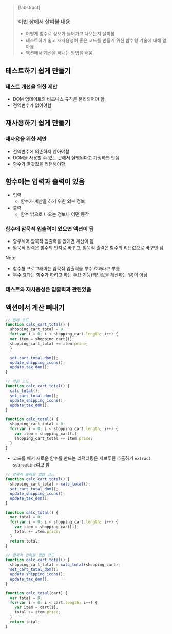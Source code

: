 >[!abstract]
>### 이번 장에서 살펴볼 내용
>- 어떻게 함수로 정보가 들어가고 나오는지 살펴봄
>- 테스트하기 쉽고 재사용성이 좋은 코드를 만들기 위한 함수형 기술에 대해 알아봄
>- 액션에서 계산을 빼내는 방법을 배움

## 테스트하기 쉽게 만들기
### 테스트 개선을 위한 제안
- DOM 업데이트와 비즈니스 규칙은 분리되어야 함
- 전역변수가 없어야함

## 재사용하기 쉽게 만들기
### 재사용을 위한 제안
- 전역변수에 의존하지 않아야함
- DOM을 사용할 수 있는 곳에서 실행된다고 가정하면 안됨
- 함수가 결괏값을 리턴해야함

## 함수에는 입력과 출력이 있음
- 입력
	- 함수가 계산을 하기 위한 외부 정보
- 출력
	- 함수 밖으로 나오는 정보나 어떤 동작

### 함수에 암묵적 입출력이 있으면 액션이 됨
- 함우세어 암묵적 입출력을 없애면 계산이 됨
- 암묵적 입력은 함수의 인자로 바꾸고, 암묵적 출력은 함수의 리턴값으로 바꾸면 됨

>[!note]
>- 함수형 프로그래머는 암묵적 입출력을 부수 효과라고 부름
>- 부수 효과는 함수가 하려고 하는 주요 기능(리턴값을 계산하는 일)이 아님

### 테스트와 재사용성은 입출력과 관련있음
## 액션에서 계산 빼내기

```js
// 원래 코드
function calc_cart_total() {
  shopping_cart_total = 0;
  for(var i = 0; i < shopping_cart.length; i++) {
  var item = shopping_cart[i];
  shopping_cart_total += item.price;
  }

  set_cart_total_dom();
  update_shipping_icons();
  update_tax_dom();
}
```

```js
// 바꾼 코드
function calc_cart_total() {
  calc_total();
  set_cart_total_dom();
  update_shipping_icons();
  update_tax_dom();
}

function calc_total() {
  shopping_cart_total = 0;
  for(var i = 0; i < shopping_cart.length; i++) {
    var item = shopping_cart[i];
    shopping_cart_total += item.price;
  }
}
```

- 코드를 빼서 새로운 함수를 만드는 리팩터링은 서브루틴 추출하기 `extract subroutine`라고 함

```js
// 암묵적 출력을 없앤 코드
function calc_cart_total() {
  shopping_cart_total = calc_total();
  set_cart_total_dom();
  update_shipping_icons();
  update_tax_dom();
}

function calc_total() {
  var total = 0;
  for(var i = 0; i < shopping_cart.length; i++) {
    var item = shopping_cart[i];
    total += item.price;
  }
  return total;
}
```

```js
// 암묵적 입력을 없앤 코드
function calc_cart_total() {
  shopping_cart_total = calc_total(shopping_cart);
  set_cart_total_dom();
  update_shipping_icons();
  update_tax_dom();
}

function calc_total(cart) {
  var total = 0;
  for(var i = 0; i < cart.length; i++) {
    var item = cart[i];
    total += item.price;
  }
  return total;
}
```

